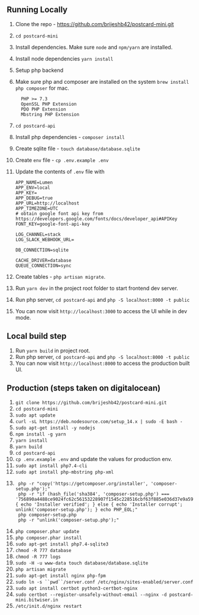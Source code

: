 ## Running Locally

1. Clone the repo - https://github.com/brijeshb42/postcard-mini.git
2. `cd postcard-mini`
3. Install dependencies. Make sure `node` and `npm/yarn` are installed.
  1. Install node dependencies `yarn install`
4. Setup php backend
  1. Make sure php and composer are installed on the system `brew install php composer` for mac.

      ```
        PHP >= 7.3
        OpenSSL PHP Extension
        PDO PHP Extension
        Mbstring PHP Extension
      ```
5. `cd postcard-api`
6. Install php dependencies - `composer install`
7. Create sqlite file - `touch database/database.sqlite`
8. Create `env` file - `cp .env.example .env`
9. Update the contents of `.env` file with
    ```
    APP_NAME=Lumen
    APP_ENV=local
    APP_KEY=
    APP_DEBUG=true
    APP_URL=http://localhost
    APP_TIMEZONE=UTC
    # obtain google font api key from https://developers.google.com/fonts/docs/developer_api#APIKey
    FONT_KEY=google-font-api-key

    LOG_CHANNEL=stack
    LOG_SLACK_WEBHOOK_URL=

    DB_CONNECTION=sqlite

    CACHE_DRIVER=database
    QUEUE_CONNECTION=sync
    ```
10. Create tables - `php artisan migrate`.
11. Run `yarn dev` in the project root folder to start frontend dev server.
12. Run php server, `cd postcard-api` and `php -S localhost:8000 -t public`
13. You can now visit `http://localhost:3000` to access the UI while in dev
    mode.


## Local build step
1. Run `yarn build` in project root.
2. Run php server, `cd postcard-api` and `php -S localhost:8000 -t public`
3. You can now visit `http://localhost:8000` to access the production built UI.

## Production (steps taken on digitalocean)

1. `git clone https://github.com/brijeshb42/postcard-mini.git`
2. `cd postcard-mini`
3. `sudo apt update`
4. `curl -sL https://deb.nodesource.com/setup_14.x | sudo -E bash -`
5. `sudo apt-get install -y nodejs`
6. `npm install -g yarn`
7. `yarn install`
8. `yarn build`
9. `cd postcard-api`
10. `cp .env.example .env` and update the values for production env.
10. `sudo apt install php7.4-cli`
11. `sudo apt install php-mbstring php-xml`
12.  ```
      php -r "copy('https://getcomposer.org/installer', 'composer-setup.php');"
      php -r "if (hash_file('sha384', 'composer-setup.php') === '756890a4488ce9024fc62c56153228907f1545c228516cbf63f885e036d37e9a59d27d63f46af1d4d07ee0f76181c7d3') { echo 'Installer verified'; } else { echo 'Installer corrupt'; unlink('composer-setup.php'); } echo PHP_EOL;"
      php composer-setup.php
      php -r "unlink('composer-setup.php');"
      ```
13. `php composer.phar update`
14. `php composer.phar install`
15. `sudo apt-get install php7.4-sqlite3`
17. `chmod -R 777 database`
18. `chmod -R 777 logs`
19. `sudo -H -u www-data touch database/database.sqlite`
20. `php artisan migrate`
21. `sudo apt-get install nginx php-fpm`
22. `sudo ln -s ``pwd``/server.conf /etc/nginx/sites-enabled/server.conf`
23. `sudo apt install certbot python3-certbot-nginx`
24. `sudo certbot --register-unsafely-without-email --nginx -d postcard-mini.bitwiser.in`
25. `/etc/init.d/nginx restart`
